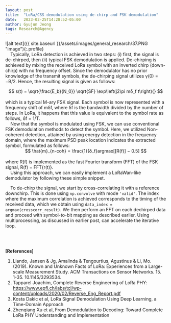 ```yaml
---
layout: post
title:  "LoRa/CSS demodulation using de-chirp and FSK demodulation"
date:   2023-02-25T14:28:52-05:00
author: Gyujun Jeong
tags: Research@Agency
---
```


![alt text]({{ site.baseurl }}/assets/images/general_research/37.PNG "image"){:.profile}<br>
&nbsp;&nbsp;&nbsp;&nbsp;Typically, LoRa detection is achieved in two steps: (i) first, the signal is de-chirped, then (ii) typical FSK demodulation is applied. De-chirping is achieved by mixing the received LoRa symbol with an inverted chirp (down-chirp) with no frequency offset. Since the demodulator has no prior knowledge of the transmit symbols, the de-chirping signal utilizes γ(0) = −B/2. Hence, the resulting signal is given as follows:<br>
<center>$$
s(t) = \sqrt{\frac{E_b}{N_0}} \sqrt{SF} \exp\left(j2\pi mδ_f t\right){}
$$
</center>
<br>
which is a typical M-ary FSK signal. Each symbol is now represented with a frequency shift of mδf, where δf is the bandwidth divided by the number of steps. In LoRa, it happens that this value is equivalent to the symbol rate as follows, δf = 1/T.<br>
&nbsp;&nbsp;&nbsp;&nbsp;Now that the symbol is modulated using FSK, we can use conventional FSK demodulation methods to detect the symbol. Here, we utilized Non-coherent detection, attained by using energy detection in the frequency domain, where the maximum PSD peak location indicates the extracted symbol, formulated as follows:<br>
<center>$$
\hat{m}_{n-coh} = \frac{1}{δ_f}argmax[[R(f)] − 0.5]
$$
</center>
<br>
where R(f) is implemented as the fast Fourier transform (FFT) of the FSK signal, R(f) = FFT{r(t)}.
<br>
&nbsp;&nbsp;&nbsp;&nbsp;Using this approach, we can easily implement a LoRaWan-like demodulator by following these simple  snippet.<br>
<script src="https://gist.github.com/gyulab/5f53d28e4dc56e6195da004598742dbe.js"></script>

&nbsp;&nbsp;&nbsp;&nbsp;To de-chirp the signal, we start by cross-correlating it with a reference downchirp. This is done using <code>np.convolve</code> with mode <code>'valid'</code>. The index where the maximum correlation is achieved corresponds to the timing of the received data, which we obtain using <code>data_index = argmax(crosscorr_result)</code>. We then perform an FFT on each dechirped data and proceed with symbol-to-bit mapping as described earlier. Using multiprocessing, as discussed in earlier post, can accelerate the iterative loop.



<br><br>

<b>[References]</b>
1. Liando, Jansen & Jg, Amalinda & Tengourtius, Agustinus & Li, Mo. (2019). Known and Unknown Facts of LoRa: Experiences from a Large-scale Measurement Study. ACM Transactions on Sensor Networks. 15. 1-35. 10.1145/3293534. 
2. Tapparel Joachim, Complete Reverse Engineering of LoRa PHY: https://www.epfl.ch/labs/tcl/wp-content/uploads/2020/02/Reverse_Eng_Report.pdf
3. Kosta Dakic et al, LoRa Signal Demodulation Using Deep Learning, a Time-Domain Approach
4. Zhenqiang Xu et al, From Demodulation to Decoding: Toward Complete LoRa PHY Understanding and Implementation
